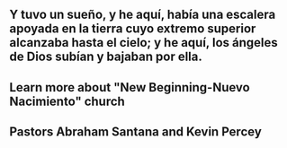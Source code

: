 ## Y tuvo un sueño, y he aquí, había una escalera apoyada en la tierra cuyo extremo superior alcanzaba hasta el cielo; y he aquí, los ángeles de Dios subían y bajaban por ella.

## Learn more about "New Beginning-Nuevo Nacimiento" church

## Pastors Abraham Santana and Kevin Percey

